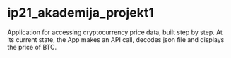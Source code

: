 # ip21_akademija_projekt1

Application for accessing cryptocurrency price data, built step by step.
At its current state, the App makes an API call, decodes json file and displays the price of BTC.





